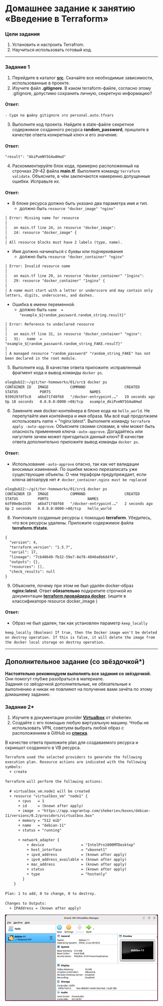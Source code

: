 # Домашнее задание к занятию «Введение в Terraform»

### Цели задания

1. Установить и настроить Terrafrom.
2. Научиться использовать готовый код.

------
### Задание 1

1. Перейдите в каталог [**src**](https://github.com/netology-code/ter-homeworks/tree/main/01/src). Скачайте все необходимые зависимости, использованные в проекте. 
2. Изучите файл **.gitignore**. В каком terraform-файле, согласно этому .gitignore, допустимо сохранить личную, секретную информацию?
#### Ответ:
    - Судя по файлу gitignore это personal.auto.tfvars
3. Выполните код проекта. Найдите  в state-файле секретное содержимое созданного ресурса **random_password**, пришлите в качестве ответа конкретный ключ и его значение.
#### Ответ:
```
"result": "AkiPvmNY5G4wAHwd"
```
4. Раскомментируйте блок кода, примерно расположенный на строчках 29–42 файла **main.tf**.
Выполните команду ```terraform validate```. Объясните, в чём заключаются намеренно допущенные ошибки. Исправьте их.

#### Ответ:
- В блоке ресурса должно быть указано два параметра имя и тип.
    - должно быть ```resource "docker_image" "nginx"```

```
│ Error: Missing name for resource
│ 
│   on main.tf line 24, in resource "docker_image":
│   24: resource "docker_image" {
│ 
│ All resource blocks must have 2 labels (type, name).
```
- Имя должно начинаться с буквы или подчеркивания
    - должно быть ```resource "docker_container" "nginx"```

```
│ Error: Invalid resource name
│ 
│   on main.tf line 29, in resource "docker_container" "1nginx":
│   29: resource "docker_container" "1nginx" {
│ 
│ A name must start with a letter or underscore and may contain only letters, digits, underscores, and dashes.
```
- Ошибка в имени переменной.
    - должно быть ```name  = "example_${random_password.random_string.result}"```
```
│ Error: Reference to undeclared resource
│ 
│   on main.tf line 31, in resource "docker_container" "nginx":
│   31:   name  = "example_${random_password.random_string_FAKE.resulT}"
│ 
│ A managed resource "random_password" "random_string_FAKE" has not been declared in the root module.
```

5. Выполните код. В качестве ответа приложите: исправленный фрагмент кода и вывод команды ```docker ps```.

```
oleg@ub22:~/git/ter-homeworks/01/src$ docker ps
CONTAINER ID   IMAGE          COMMAND                  CREATED          STATUS          PORTS                  NAMES
9399297df5c8   a6bd71f48f68   "/docker-entrypoint.…"   19 seconds ago   Up 18 seconds   0.0.0.0:8000->80/tcp   example_AkiPvmNY5G4wAHwd
```
6. Замените имя docker-контейнера в блоке кода на ```hello_world```. Не перепутайте имя контейнера и имя образа. Мы всё ещё продолжаем использовать name = "nginx:latest". Выполните команду ```terraform apply -auto-approve```.
Объясните своими словами, в чём может быть опасность применения ключа  ```-auto-approve```. Догадайтесь или нагуглите зачем может пригодиться данный ключ? В качестве ответа дополнительно приложите вывод команды ```docker ps```.
#### Ответ:
- Использование ```-auto-approve``` опасно, так как нет валидации вносимых изменений. По ошибке можно перезаписать уже существующие объекты. О чем тераформ предупреждает, если ключа автоапрув нет ```# docker_container.nginx must be replaced```
```
oleg@ub22:~/git/ter-homeworks/01/src$ docker ps
CONTAINER ID   IMAGE          COMMAND                  CREATED         STATUS         PORTS                  NAMES
6df00e8e3339   a6bd71f48f68   "/docker-entrypoint.…"   2 seconds ago   Up 2 seconds   0.0.0.0:8000->80/tcp   hello_world
```

8. Уничтожьте созданные ресурсы с помощью **terraform**. Убедитесь, что все ресурсы удалены. Приложите содержимое файла **terraform.tfstate**. 
```
{
  "version": 4,
  "terraform_version": "1.5.7",
  "serial": 17,
  "lineage": "7cb40649-fb32-59e7-8e78-4040a8b6d4f4",
  "outputs": {},
  "resources": [],
  "check_results": null
}
```
9. Объясните, почему при этом не был удалён docker-образ **nginx:latest**. Ответ **обязательно** подкрепите строчкой из документации [**terraform провайдера docker**](https://docs.comcloud.xyz/providers/kreuzwerker/docker/latest/docs).  (ищите в классификаторе resource docker_image )
#### Ответ:
- Образ не был удален, так как установлен параметр ```keep_locally```

```
keep_locally (Boolean) If true, then the Docker image won't be deleted on destroy operation. If this is false, it will delete the image from the docker local storage on destroy operation.
```

------

## Дополнительное задание (со звёздочкой*)

**Настоятельно рекомендуем выполнять все задания со звёздочкой.** Они помогут глубже разобраться в материале.   
Задания со звёздочкой дополнительные, не обязательные к выполнению и никак не повлияют на получение вами зачёта по этому домашнему заданию. 

### Задание 2*

1. Изучите в документации provider [**Virtualbox**](https://docs.comcloud.xyz/providers/shekeriev/virtualbox/latest/docs) от 
shekeriev.
2. Создайте с его помощью любую виртуальную машину. Чтобы не использовать VPN, советуем выбрать любой образ с расположением в GitHub из [**списка**](https://www.vagrantbox.es/).

В качестве ответа приложите plan для создаваемого ресурса и скриншот созданного в VB ресурса. 

```
Terraform used the selected providers to generate the following execution plan. Resource actions are indicated with the following symbols:
  + create

Terraform will perform the following actions:

  # virtualbox_vm.node1 will be created
  + resource "virtualbox_vm" "node1" {
      + cpus   = 1
      + id     = (known after apply)
      + image  = "https://app.vagrantup.com/shekeriev/boxes/debian-11/versions/0.2/providers/virtualbox.box"
      + memory = "512 mib"
      + name   = "debian-11"
      + status = "running"

      + network_adapter {
          + device                 = "IntelPro1000MTDesktop"
          + host_interface         = "vboxnet1"
          + ipv4_address           = (known after apply)
          + ipv4_address_available = (known after apply)
          + mac_address            = (known after apply)
          + status                 = (known after apply)
          + type                   = "hostonly"
        }
    }

Plan: 1 to add, 0 to change, 0 to destroy.

Changes to Outputs:
  + IPAddress = (known after apply)
```

![image](img/scr1.png)